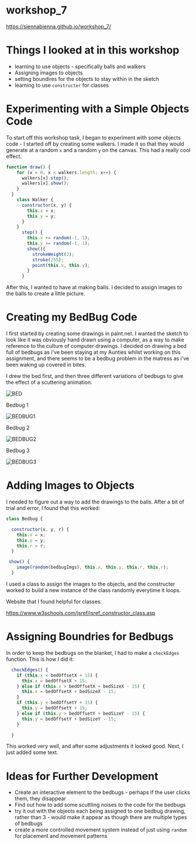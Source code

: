 # workshop_7

https://siennabienna.github.io/workshop_7/ 

# Things I looked at in this workshop
- learning to use objects - specifically balls and walkers
- Assigning images to objects
- setting boundires for the objects to stay within in the sketch
- learning to use `constructer` for classes

# Experimenting with a Simple Objects Code

To start off this workshop task, I began to experiment with some objects code - I started off by creating some walkers. I made it so that they would generate at a random `x` and a random `y` on the canvas. This had a really cool effect. 

```js
function draw() {
    for (x = 0; x < walkers.length; x++) {
      walkers[x].step();
      walkers[x].show();
    }
  }
    class Walker {
      constructor(x, y) {
        this.x = x;
        this.y = y;
      }
    }
      step() {
        this.x += random(-1, 1);
        this.y += random(-1, 1);
        show(){
          strokeWeight(2);
          stroke(255);
          point(this.x, this.y);
        }
      }
```

After this, I wanted to have at making balls. I decided to assign images to the balls to create a little picture.

# Creating my BedBug Code

I first started by creating some drawings in paint.net. I wanted the sketch to look like it was obviously hand drawn using a computer, as a way to make reference to the culture of computer drawings. I decided on drawing a bed full of bedbugs as i've been staying at my Aunties whilst working on this assignment, and there seems to be a bedbug problem in the matress as i've been waking up covered in bites. 

I drew the bed first, and then three different variations of bedbugs to give the effect of a scuttering animation.

![BED](https://github.com/user-attachments/assets/7381e961-59a3-4473-af2a-1e492321e1de)

Bedbug 1

![BEDBUG1](https://github.com/user-attachments/assets/05a583ba-0338-4780-80dd-29fce4a25f2d)

Bedbug 2

![BEDBUG2](https://github.com/user-attachments/assets/d4d6e9e4-cb1d-4a6d-b977-9678f69fb08f)

Bedbug 3

![BEDBUG3](https://github.com/user-attachments/assets/9fa7c4f3-2180-48bf-9e5f-bc1a00f36a12)

# Adding Images to Objects

I needed to figure out a way to add the drawings to the balls. After a bit of trial and error, I found that this worked:

```js
class Bedbug {

  constructor(x, y, r) {
    this.x = x;
    this.y = y;
    this.r = r;
  }

 show() {
    image(random(bedbugImgs), this.x, this.y, this.r, this.r);
  }
```

I used a class to assign the images to the objects, and the constructer worked to build a new instance of the class randomly everytime it loops.

Website that I found helpful for classes:

https://www.w3schools.com/jsref/jsref_constructor_class.asp 

# Assigning Boundries for Bedbugs

In order to keep the bedbugs on the blanket, I had to make a `checkEdges` function. This is how I did it:

```js
  checkEdges() {
    if (this.x < bedOffsetX + 15) {
      this.x = bedOffsetX + 15;
    } else if (this.x > bedOffsetX + bedSizeX - 15) {
      this.x = bedOffsetX + bedSizeX - 15;
    }
    if (this.y < bedOffsetY + 15) {
      this.y = bedOffsetY + 15;
    } else if (this.y > bedOffsetY + bedSizeY - 15) {
      this.y = bedOffsetY + bedSizeY - 15;
    }

  }
```

This worked very well, and after some adjustments it looked good. Next, I just added some text.

# Ideas for Further Development
- Create an interactive element to the bedbugs - perhaps if the user clicks them, they disappear
- Find out how to add some scuttling noises to the code for the bedbugs
- try it out with the objects each being assigned to one bedbug drawing, rather than 3 - would make it appear as though there are multiple types of bedbugs
- create a more controlled movement system instead of just using `random` for placement and movement patterns



